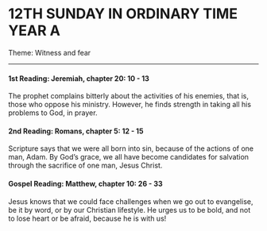 # 12TH SUNDAY IN ORDINARY TIME YEAR A
Theme: Witness and fear

---

#### 1st Reading: Jeremiah, chapter 20: 10 - 13

The prophet complains bitterly about the activities of his enemies, that is, those who oppose his ministry. However, he finds strength in taking all his problems to God, in prayer.

#### 2nd Reading: Romans, chapter 5: 12 - 15

Scripture says that we were all born into sin, because of the actions of one man, Adam. By God’s grace, we all have become candidates for salvation through the sacrifice of one man, Jesus Christ.

#### Gospel Reading: Matthew, chapter 10: 26 - 33

Jesus knows that we could face challenges when we go out to evangelise, be it by word, or by our Christian lifestyle. He urges us to be bold, and not to lose heart or be afraid, because he is with us!